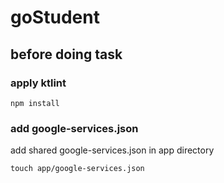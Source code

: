 # goStudent
## before doing task
### apply ktlint
```
npm install
```
### add google-services.json
add shared google-services.json in app directory
```
touch app/google-services.json
```
